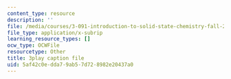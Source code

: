 ```yaml
---
content_type: resource
description: ''
file: /media/courses/3-091-introduction-to-solid-state-chemistry-fall-2018/5af42c0edda79ab57d728982e20437a0_4Dr3Q-ezMZk.srt
file_type: application/x-subrip
learning_resource_types: []
ocw_type: OCWFile
resourcetype: Other
title: 3play caption file
uid: 5af42c0e-dda7-9ab5-7d72-8982e20437a0
---
```

